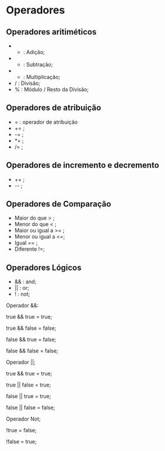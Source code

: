 # Operadores

## Operadores aritiméticos

- + : Adição;
- - : Subtração;
- * : Multiplicação;
- / : Divisão;
- % : Módulo / Resto da Divisão;

## Operadores de atribuição

- = : operador de atribuição
- += ;
- -= ;
- *= ;
- /= ;

## Operadores de incremento e decremento

- ++ ;
- -- ;

## Operadores de Comparação

- Maior do que > ;
- Menor do que < ;
- Maior ou igual a >= ;
- Menor ou igual a <=;
- Igual == ;
- Diferente !=;

## Operadores Lógicos

- && : and;
- || : or;
- ! : not;

Operador &&:

true && true = true;

true && false = false;

false && true = false;

false && false = false;

Operador ||;

true && true = true;

true || false = true;

false || true = true;

false || false = false;

Operador Not;

!true = false;

!false = true;